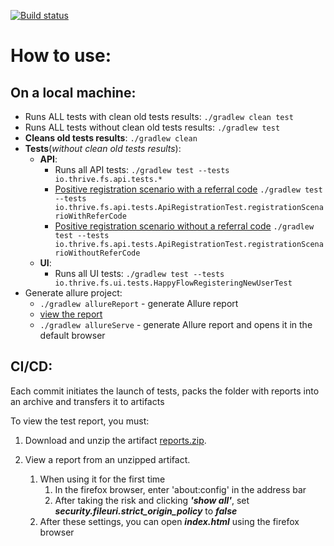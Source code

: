 [![Build status](https://ci.appveyor.com/api/projects/status/e6k9r67tb0svvy85/branch/master?svg=true)](https://ci.appveyor.com/project/PavlyukovVladimir/fsui/branch/master)

# How to use:

## On a local machine:

* Runs ALL tests with clean old tests results: `./gradlew clean test`
* Runs ALL tests without clean old tests results: `./gradlew test`
* **Cleans old tests results**: `./gradlew clean`
* **Tests**(*without clean old tests results*):
  * **API**:
    * Runs all API tests: `./gradlew test --tests io.thrive.fs.api.tests.*`
    * [Positive registration scenario with a referral code](io.thrive.fs.api.tests.ApiRegistrationTest.registrationScenarioWithReferCode) `./gradlew test --tests io.thrive.fs.api.tests.ApiRegistrationTest.registrationScenarioWithReferCode`
    * [Positive registration scenario without a referral code](io.thrive.fs.api.tests.ApiRegistrationTest.registrationScenarioWithoutReferCode) `./gradlew test --tests io.thrive.fs.api.tests.ApiRegistrationTest.registrationScenarioWithoutReferCode`
  * **UI**:
    * Runs all UI tests: `./gradlew test --tests io.thrive.fs.ui.tests.HappyFlowRegisteringNewUserTest`
* Generate allure project:
    * `./gradlew allureReport` - generate Allure report
    * [view the report](build/reports/allure-report/allureReport/index.html)
    * `./gradlew allureServe` - generate Allure report and opens it in the default browser

## CI/CD:

Each commit initiates the launch of tests, packs the folder with reports into an archive and transfers it to artifacts

To view the test report, you must:

1. Download and unzip the artifact [reports.zip](https://ci.appveyor.com/api/buildjobs/9cq9h5iauk4ij8fy/artifacts/reports.zip).

2. View a report from an unzipped artifact.

   1. When using it for the first time
      1. In the firefox browser, enter 'about:config' in the address bar
      2. After taking the risk and clicking ***'show all'***, set ***security.fileuri.strict_origin_policy*** to ***false***
   2. After these settings, you can open ***index.html*** using the firefox browser


